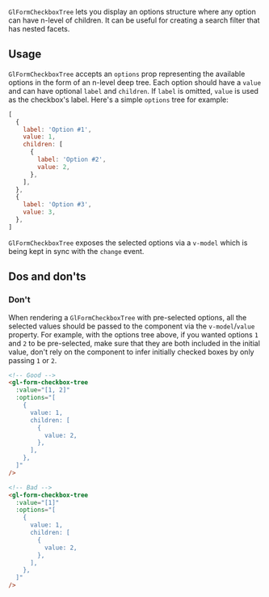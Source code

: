 `GlFormCheckboxTree` lets you display an options structure where any option can have n-level of
children. It can be useful for creating a search filter that has nested facets.

## Usage

`GlFormCheckboxTree` accepts an `options` prop representing the available options in the form of
an n-level deep tree. Each option should have a `value` and can have optional
`label` and `children`. If `label` is omitted, `value` is used as the checkbox's label.
Here's a simple `options` tree for example:

```js
[
  {
    label: 'Option #1',
    value: 1,
    children: [
      {
        label: 'Option #2',
        value: 2,
      },
    ],
  },
  {
    label: 'Option #3',
    value: 3,
  },
]
```

`GlFormCheckboxTree` exposes the selected options via a `v-model` which is being kept in sync with
the `change` event.

## Dos and don'ts

### Don't

When rendering a `GlFormCheckboxTree` with pre-selected options, all the selected values should be
passed to the component via the `v-model`/`value` property. For example, with the options tree
above, if you wanted options `1` and `2` to be pre-selected, make sure that they are both included
in the initial value, don't rely on the component to infer initially checked boxes by only passing
`1` or `2`.

```html
<!-- Good -->
<gl-form-checkbox-tree
  :value="[1, 2]"
  :options="[
    {
      value: 1,
      children: [
        {
          value: 2,
        },
      ],
    },
  ]"
/>

<!-- Bad -->
<gl-form-checkbox-tree
  :value="[1]"
  :options="[
    {
      value: 1,
      children: [
        {
          value: 2,
        },
      ],
    },
  ]"
/>
```
